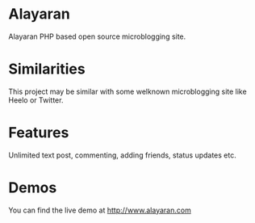 Alayaran
========

Alayaran PHP based open source microblogging site.

Similarities
============

This project may be similar with some welknown microblogging site like Heelo or Twitter.

Features
========

Unlimited text post, commenting, adding friends, status updates etc.

Demos
=====
You can find the live demo at http://www.alayaran.com
